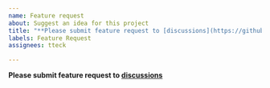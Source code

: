 ```yaml
---
name: Feature request
about: Suggest an idea for this project
title: "**Please submit feature request to [discussions](https://github.com/tteck/Proxmox/discussions)**"
labels: Feature Request
assignees: tteck

---
```


**Please submit feature request to [discussions](https://github.com/tteck/Proxmox/discussions)**

